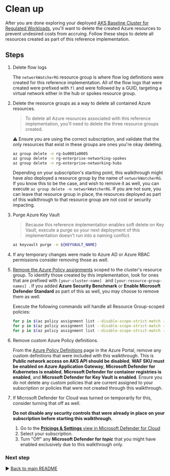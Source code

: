 # Clean up

After you are done exploring your deployed [AKS Baseline Cluster for Regulated Workloads](/), you'll want to delete the created Azure resources to prevent undesired costs from accruing. Follow these steps to delete all resources created as part of this reference implementation.

## Steps

1. Delete flow logs

   The `networkWatcherRG` resource group is where flow log definitions were created for this reference implementation.  All of the flow logs that were created were prefixed with `fl` and were followed by a GUID, targeting a virtual network either in the hub or spokes resource group.

1. Delete the resource groups as a way to delete all contained Azure resources.

   > To delete all Azure resources associated with this reference implementation, you'll need to delete the three resource groups created.

   :warning: Ensure you are using the correct subscription, and validate that the only resources that exist in these groups are ones you're okay deleting.

   ```bash
   az group delete -n rg-bu0001a0005
   az group delete -n rg-enterprise-networking-spokes
   az group delete -n rg-enterprise-networking-hubs
   ```

   Depending on your subscription's starting point, this walkthrough might have also deployed a resource group by the name of `networkWatcherRG`. If you know this to be the case, and wish to remove it as well, you can execute `az group delete -n networkWatcherRG`. If you are not sure, you can leave that resource group in place, the resources deployed as part of this walkthrough to that resource group are not cost or security impacting.

1. Purge Azure Key Vault

   > Because this reference implementation enables soft delete on Key Vault, execute a purge so your next deployment of this implementation doesn't run into a naming conflict.

   ```bash
   az keyvault purge -n ${KEYVAULT_NAME}
   ```

1. If any temporary changes were made to Azure AD or Azure RBAC permissions consider removing those as well.

1. [Remove the Azure Policy assignments](https://portal.azure.com/#blade/Microsoft_Azure_Policy/PolicyMenuBlade/Compliance) scoped to the cluster's resource group. To identify those created by this implementation, look for ones that are prefixed with `[your-cluster-name] ` and `[your-resource-group-names] `.  If you added **Azure Security Benchmark** or **Enable Microsoft Defender Standard** as part of this as well, you may choose to remove them as well.

   Execute the following commands will handle all Resource Group-scoped policies:

   ```bash
   for p in $(az policy assignment list --disable-scope-strict-match --query "[?resourceGroup=='rg-bu0001a0005'].name" -o tsv); do az policy assignment delete -n ${p} -g rg-bu0001a0005; done
   for p in $(az policy assignment list --disable-scope-strict-match --query "[?resourceGroup=='rg-enterprise-networking-spokes'].name" -o tsv); do az policy assignment delete -n ${p} -g rg-enterprise-networking-spokes; done
   for p in $(az policy assignment list --disable-scope-strict-match --query "[?resourceGroup=='rg-enterprise-networking-hubs'].name" -o tsv); do az policy assignment delete -n ${p} -g rg-enterprise-networking-hubs; done
   ```

1. Remove _custom_ Azure Policy definitions.

   From the [Azure Policy Definitions](https://portal.azure.com/#blade/Microsoft_Azure_Policy/PolicyMenuBlade/Definitions) page in the Azure Portal, remove any custom definitions that were included with this walkthrough. This is **Public network access on AKS API should be disabled**, **WAF SKU must be enabled on Azure Application Gateway**, **Microsoft Defender for Kubernetes is enabled**, **Microsoft Defender for container registries is enabled**, and **Microsoft Defender for Key Vault is enabled**. Ensure you do not delete any custom policies that are current assigned to your subscription or policies that were not created through this walkthrough.

1. If Microsoft Defender for Cloud was turned on temporarily for this, consider turning that off as well.

   **Do not disable any security controls that were already in place on your subscription before starting this walkthrough.**

   1. Go to the [**Pricings & Settings** view in Microsoft Defender for Cloud](https://portal.azure.com/#blade/Microsoft_Azure_Security/SecurityMenuBlade/24)
   1. Select your subscription.
   1. Turn "Off" any **Microsoft Defender for _topic_** that you might have enabled exclusively due to this walkthrough only.

### Next step

:arrow_forward: [Back to main README](/README.md)
